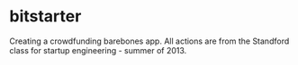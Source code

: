bitstarter
========

Creating a crowdfunding barebones app.  All actions are from the Standford class for startup engineering - summer of 2013.
